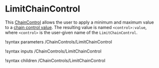 # LimitChainControl

This [ChainControl](syntax/ChainControls/index.md) allows the user to apply
a minimum and maximum value to a [chain control value](/ChainControlData.md).
The resulting value is named `<control>:value`, where `<control>` is the
user-given name of the `LimitChainControl`.

!syntax parameters /ChainControls/LimitChainControl

!syntax inputs /ChainControls/LimitChainControl

!syntax children /ChainControls/LimitChainControl
